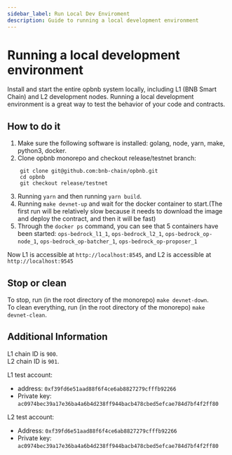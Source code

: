 ```yaml
---
sidebar_label: Run Local Dev Enviroment
description: Guide to running a local development environment
---
```

# Running a local development environment

Install and start the entire opbnb system locally, including L1 (BNB Smart Chain) and L2 development nodes. Running a local development environment is a great way to test the behavior of your code and contracts.

## How to do it

1. Make sure the following software is installed: golang, node, yarn, make, python3, docker.
2. Clone opbnb monorepo and checkout release/testnet branch:

```shell
    git clone git@github.com:bnb-chain/opbnb.git
    cd opbnb
    git checkout release/testnet
```

3. Running `yarn` and then running `yarn build`.
4. Running `make devnet-up` and wait for the docker container to start.(The first run will be relatively slow because it needs to download the image and deploy the contract, and then it will be fast)
5. Through the `docker ps` command, you can see that 5 containers have been started: `ops-bedrock_l1_1`, `ops-bedrock_l2_1`, `ops-bedrock_op-node_1`, `ops-bedrock_op-batcher_1`, `ops-bedrock_op-proposer_1`

Now L1 is accessible at `http://localhost:8545`, and L2 is accessible at `http://localhost:9545`

## Stop or clean

To stop, run (in the root directory of the monorepo) `make devnet-down`.  
To clean everything, run (in the root directory of the monorepo) `make devnet-clean`.

## Additional Information

L1 chain ID is `900`.  
L2 chain ID is `901`.

L1 test account:  
- address: `0xf39fd6e51aad88f6f4ce6ab8827279cfffb92266`
- Private key: `ac0974bec39a17e36ba4a6b4d238ff944bacb478cbed5efcae784d7bf4f2ff80`

L2 test account:  
- Address: `0xf39fd6e51aad88f6f4ce6ab8827279cfffb92266`
- Private key: `ac0974bec39a17e36ba4a6b4d238ff944bacb478cbed5efcae784d7bf4f2ff80`
